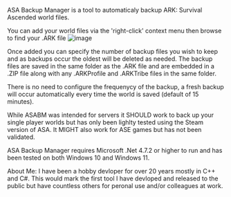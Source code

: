 ASA Backup Manager is a tool to automaticaly backup ARK: Survival Ascended world files.

You can add your world files via the 'right-click' context menu then browse to find your .ARK file
![image](https://github.com/Razoul05/ASABM/assets/1431260/93571435-e80b-4b98-b90f-57fd38a3a311)

Once added you can specify the number of backup files you wish to keep and as backups occur the oldest
will be deleted as needed. The backup files are saved in the same folder as the .ARK file and are 
embedded in a .ZIP file along with any .ARKProfile and .ARKTribe files in the same folder. 

There is no need to configure the frequenycy of the backup, a fresh backup will occur automatically
every time the world is saved (default of 15 minutes). 

While ASABM was intended for servers it SHOULD work to back up your single player worlds but has only
been lighlty tested using the Steam version of ASA. It MIGHT also work for ASE games but has not
been validated. 

ASA Backup Manager requires Microsoft .Net 4.7.2 or higher to run and has been tested on both
Windows 10 and Windows 11.


About Me:
I have been a hobby devloper for over 20 years mostly in C++ and C#. This would mark the first 
tool I have devloped and released to the public but have countless others for peronal use
and/or colleagues at work.
